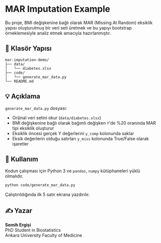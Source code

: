 # MAR Imputation Example

Bu proje, BMI değişkenine bağlı olarak MAR (Missing At Random) eksiklik yapısı oluşturulmuş bir veri seti üretmek ve bu yapıyı bootstrap örneklemesiyle analiz etmek amacıyla hazırlanmıştır.

## 📁 Klasör Yapısı

```
mar-imputation-demo/
├── data/
│   └── diabetes.xlsx
├── code/
│   └── generate_mar_data.py
└── README.md
```

## 💡 Açıklama

`generate_mar_data.py` dosyası:

- Orijinal veri setini okur (`data/diabetes.xlsx`)
- BMI değişkenine bağlı olarak bağımlı değişken `Y`'de %20 oranında MAR tipi eksiklik oluşturur
- Eksiklik öncesi gerçek Y değerlerini `y_comp` kolonunda saklar
- Eksik değerlerin olduğu satırları `y_miss` kolonunda True/False olarak işaretler

## 🧪 Kullanım

Kodun çalışması için Python 3 ve `pandas`, `numpy` kütüphaneleri yüklü olmalıdır.

```bash
python code/generate_mar_data.py
```

Çalıştırıldığında ilk 5 satır ekrana yazdırılır.

## ✍️ Yazar

**Semih Ergişi**  
PhD Student in Biostatistics  
Ankara University Faculty of Medicine
